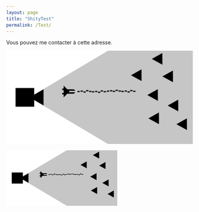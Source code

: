 ```yaml
---
layout: page
title: "ShityTest"
permalink: /Test/
---
```


Vous pouvez me contacter à cette adresse.

![](_data/images/basicSetup.png)

<img src="_data/images/basicSetup.png" width="300">